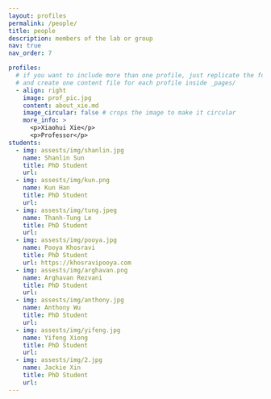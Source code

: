 ```yaml
---
layout: profiles
permalink: /people/
title: people
description: members of the lab or group
nav: true
nav_order: 7

profiles:
  # if you want to include more than one profile, just replicate the following block
  # and create one content file for each profile inside _pages/
  - align: right
    image: prof_pic.jpg
    content: about_xie.md
    image_circular: false # crops the image to make it circular
    more_info: >
      <p>Xiaohui Xie</p>
      <p>Professor</p>
students:
  - img: assests/img/shanlin.jpg
    name: Shanlin Sun
    title: PhD Student
    url: 
  - img: assests/img/kun.png
    name: Kun Han
    title: PhD Student
    url: 
  - img: assests/img/tung.jpeg
    name: Thanh-Tung Le
    title: PhD Student
    url: 
  - img: assests/img/pooya.jpg
    name: Pooya Khosravi
    title: PhD Student
    url: https://khosravipooya.com
  - img: assests/img/arghavan.png
    name: Arghavan Rezvani
    title: PhD Student
    url:
  - img: assests/img/anthony.jpg
    name: Anthony Wu
    title: PhD Student
    url: 
  - img: assests/img/yifeng.jpg
    name: Yifeng Xiong
    title: PhD Student
    url: 
  - img: assests/img/2.jpg
    name: Jackie Xin
    title: PhD Student
    url: 
---
```

